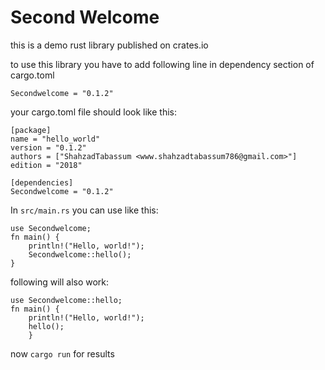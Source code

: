 # Second Welcome
this is a demo rust library published on crates.io

to use this library you have to add following line in dependency section of cargo.toml

`Secondwelcome = "0.1.2"`

your cargo.toml file should look like this:
```
[package]
name = "hello_world"
version = "0.1.2"
authors = ["ShahzadTabassum <www.shahzadtabassum786@gmail.com>"]
edition = "2018"

[dependencies]
Secondwelcome = "0.1.2"
```

In `src/main.rs` you can use like this:

```
use Secondwelcome;
fn main() {
    println!("Hello, world!");
    Secondwelcome::hello();
}
```
following will also work:
```
use Secondwelcome::hello;
fn main() {
    println!("Hello, world!");
    hello();
    }
```

now `cargo run` for results
